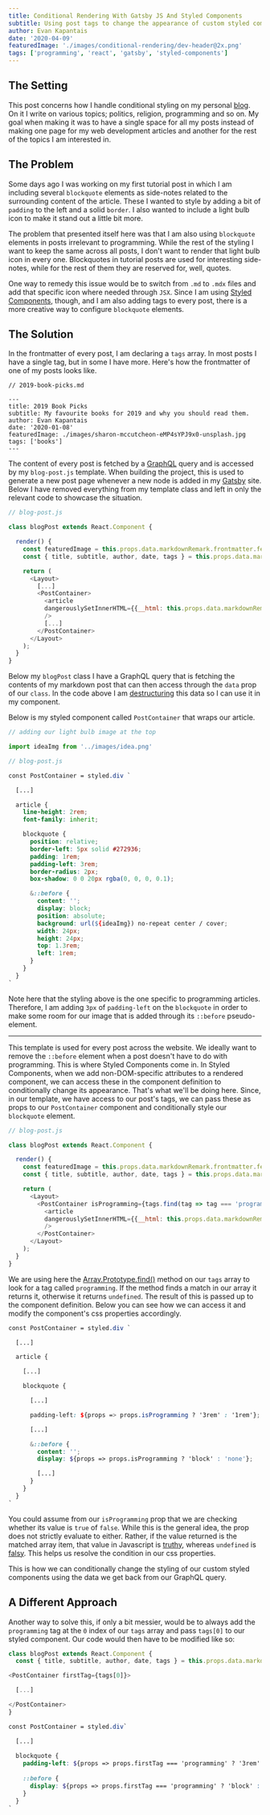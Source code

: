 ```yaml
---
title: Conditional Rendering With Gatsby JS And Styled Components
subtitle: Using post tags to change the appearance of custom styled components.
author: Evan Kapantais
date: '2020-04-09'
featuredImage: './images/conditional-rendering/dev-header@2x.png'
tags: ['programming', 'react', 'gatsby', 'styled-components']
---
```


## The Setting

This post concerns how I handle conditional styling on my personal [blog](https://blog.evankapantais.com/). On it I write on various topics; politics, religion, programming and so on. My goal when making it was to have a single space for all my posts instead of making one page for my web development articles and another for the rest of the topics I am interested in.

## The Problem

Some days ago I was working on my first tutorial post in which I am including several `blockquote` elements as side-notes related to the surrounding content of the article. These I wanted to style by adding a bit of `padding` to the left and a solid `border`. I also wanted to include a light bulb icon to make it stand out a little bit more.

The problem that presented itself here was that I am also using `blockquote` elements in posts irrelevant to programming. While the rest of the styling I want to keep the same across all posts, I don't want to render that light bulb icon in every one. Blockquotes in tutorial posts are used for interesting side-notes, while for the rest of them they are reserved for, well, quotes.

One way to remedy this issue would be to switch from `.md`  to `.mdx` files and add that specific icon where needed through `JSX`. Since I am using [Styled Components](https://styled-components.com/), though, and I am also adding tags to every post, there is a more creative way to configure `blockquote` elements.

## The Solution

In the frontmatter of every post, I am declaring a `tags` array. In most posts I have a single tag, but in some I have more. Here's how the frontmatter of one of my posts looks like.

```
// 2019-book-picks.md

---
title: 2019 Book Picks
subtitle: My favourite books for 2019 and why you should read them.
author: Evan Kapantais
date: '2020-01-08'
featuredImage: ./images/sharon-mccutcheon-eMP4sYPJ9x0-unsplash.jpg
tags: ['books']
---
```

The content of every post is fetched by a [GraphQL](https://graphql.org/) query and is accessed by my `blog-post.js` template. When building the project, this is used to generate a new post page whenever a new node is added in my [Gatsby](https://graphql.org/) site. Below I have removed everything from my template class and left in only the relevant code to showcase the situation.

```js
// blog-post.js

class blogPost extends React.Component {

  render() {
    const featuredImage = this.props.data.markdownRemark.frontmatter.featuredImage.childImageSharp.fluid;
    const { title, subtitle, author, date, tags } = this.props.data.markdownRemark.frontmatter;

    return (
      <Layout>
        [...]
        <PostContainer>
          <article
          dangerouslySetInnerHTML={{__html: this.props.data.markdownRemark.html}}
          />
          [...]
        </PostContainer>
      </Layout>
    );
  }
}
```

Below my `blogPost` class I have a GraphQL query that is fetching the contents of my markdown post that can then access through the `data` prop of our `class`. In the code above I am [destructuring](https://developer.mozilla.org/en-US/docs/Web/JavaScript/Reference/Operators/Destructuring_assignment) this data so I can use it in my component.

Below is my styled component called `PostContainer` that wraps our article. 

```js
// adding our light bulb image at the top

import ideaImg from '../images/idea.png'
```

```scss
// blog-post.js

const PostContainer = styled.div `

  [...]

  article {
    line-height: 2rem;
    font-family: inherit;

    blockquote {
      position: relative;
      border-left: 5px solid #272936;
      padding: 1rem;
      padding-left: 3rem;
      border-radius: 2px;
      box-shadow: 0 0 20px rgba(0, 0, 0, 0.1);

      &::before {
        content: '';
        display: block;
        position: absolute;
        background: url(${ideaImg}) no-repeat center / cover;
        width: 24px;
        height: 24px;
        top: 1.3rem;
        left: 1rem;
      }
    }
  }
`
```

Note here that the styling above is the one specific to programming articles. Therefore, I am adding `3px` of `padding-left` on the `blockquote` in order to make some room for our image that is added through its `::before` pseudo-element.

---

This template is used for every post across the website. We ideally want to remove the `::before` element when a post doesn't have to do with programming. This is where Styled Components come in. In Styled Components, when we add non-DOM-specific attributes to a rendered component, we can access these in the component definition to conditionally change its appearance. That's what we'll be doing here. Since, in our template, we have access to our post's tags, we can pass these as props to our `PostContainer` component and conditionally style our `blockquote` element.

```js
// blog-post.js

class blogPost extends React.Component {

  render() {
    const featuredImage = this.props.data.markdownRemark.frontmatter.featuredImage.childImageSharp.fluid;
    const { title, subtitle, author, date, tags } = this.props.data.markdownRemark.frontmatter;

    return (
      <Layout>
        <PostContainer isProgramming={tags.find(tag => tag === 'programming')}>
          <article
          dangerouslySetInnerHTML={{__html: this.props.data.markdownRemark.html}}
          />
        </PostContainer>
      </Layout>
    );
  }
}
```

We are using here the [Array.Prototype.find()](https://developer.mozilla.org/en-US/docs/Web/JavaScript/Reference/Global_Objects/Array/find) method on our `tags` array to look for a tag called `programming`. If the method finds a match in our array it returns it, otherwise it returns `undefined`. The result of this is passed up to the component definition. Below you can see how we can access it and modify the component's css properties accordingly. 

```scss
const PostContainer = styled.div `

  [...]

  article {

    [...]

    blockquote {

      [...]

      padding-left: ${props => props.isProgramming ? '3rem' : '1rem'};

      [...]

      &::before {
        content: '';
        display: ${props => props.isProgramming ? 'block' : 'none'};

        [...]
      }
    }
  }
`
```

You could assume from our `isProgramming` prop that we are checking whether its value is `true` of `false`. While this is the general idea, the prop does not strictly evaluate to either. Rather, if the value returned is the matched array item, that value in Javascript is [truthy](https://developer.mozilla.org/en-US/docs/Glossary/Truthy), whereas `undefined` is [falsy](https://developer.mozilla.org/en-US/docs/Glossary/Falsy). This helps us resolve the condition in our css properties. 

This is how we can conditionally change the styling of our custom styled components using the data we get back from our GraphQL query.

## A Different Approach

Another way to solve this, if only a bit messier, would be to always add the `programming` tag at the `0` index of our `tags` array and pass `tags[0]` to our styled component. Our code would then have to be modified like so:

```js
class blogPost extends React.Component {
  const { title, subtitle, author, date, tags } = this.props.data.markdownRemark.frontmatter;

<PostContainer firstTag={tags[0]}>

  [...]

</PostContainer>
}
```

```scss
const PostContainer = styled.div`

  [...]
  
  blockquote {
    padding-left: ${props => props.firstTag === 'programming' ? '3rem' : '1rem'};
    
    ::before {
      display: ${props => props.firstTag === 'programming' ? 'block' : 'none' };
    }
  }
`
```